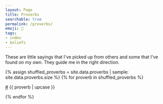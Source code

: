 ```yaml
---
layout: Page
title: Proverbs
searchable: true
permalink: /proverbs/
emoji: 💭
tags:
- index
- beliefs
---
```


These are little sayings that I've picked up from others and some that I've found on my own.
They guide me in the right direction.

{% assign shuffled_proverbs = site.data.proverbs | sample: site.data.proverbs.size %}
{% for proverb in shuffled_proverbs %}
<p id="{{proverb | slugify}}" class="departure"><a href="#{{proverb | slugify}}">#</a> {{ proverb | upcase }}</p>
{% endfor %}
